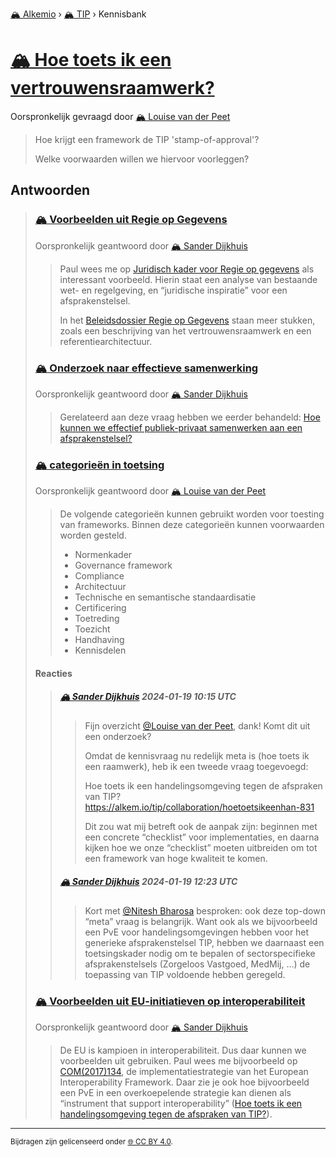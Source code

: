 [🏔️ Alkemio](https://welcome.alkem.io/) › [🏔️ TIP](https://alkem.io/tip/dashboard) › Kennisbank
# [🏔️ Hoe toets ik een vertrouwensraamwerk?](https://alkem.io/tip/collaboration/tiptoetsingskader-3432)
Oorspronkelijk gevraagd door [🏔️ Louise van der Peet](https://alkem.io/user/louise-vanderpeet-3887)
>Hoe krijgt een framework de TIP 'stamp-of-approval'?
>
>Welke voorwaarden willen we hiervoor voorleggen?
## Antwoorden
>### [🏔️ Voorbeelden uit Regie op Gegevens](https://alkem.io/tip/collaboration/tiptoetsingskader-3432/posts/voorbeeldenuitregi-1725)
>Oorspronkelijk geantwoord door [🏔️ Sander Dijkhuis](https://alkem.io/tip/collaboration/tiptoetsingskader-3432/posts/voorbeeldenuitregi-1725)
>>Paul wees me op [Juridisch kader voor Regie op gegevens](https://rog.pleio.nl/files/view/c3d604c2-e461-4836-b7fe-ebe8936fa5ff/1584609034juridisch%20kader%20voor%20regie%20op%20gegevens%20%5Bprdf-3226194%5D.pdf) als interessant voorbeeld. Hierin staat een analyse van bestaande wet- en regelgeving, en “juridische inspiratie” voor een afsprakenstelsel.
>>
>>In het [Beleidsdossier Regie op Gegevens](https://rog.pleio.nl/groups/view/60cfba39-0fb2-4020-a0e1-3ce97a95c8ae/kennisbank-regie-op-gegevens/wiki/view/cf1bbb50-a953-49c0-901f-5f7b3ce82ce8/onderzoeken-en-publicaties) staan meer stukken, zoals een beschrijving van het vertrouwensraamwerk en een referentiearchitectuur.
>### [🏔️ Onderzoek naar effectieve samenwerking](https://alkem.io/tip/collaboration/tiptoetsingskader-3432/posts/onderzoeknaareffec-8525)
>Oorspronkelijk geantwoord door [🏔️ Sander Dijkhuis](https://alkem.io/tip/collaboration/tiptoetsingskader-3432/posts/onderzoeknaareffec-8525)
>>Gerelateerd aan deze vraag hebben we eerder behandeld: [Hoe kunnen we effectief publiek-privaat samenwerken aan een afsprakenstelsel?](https://alkem.io/tip/collaboration/hoekunnenweeffect-1138)
>### [🏔️ categorieën in toetsing ](https://alkem.io/tip/collaboration/tiptoetsingskader-3432/posts/categorieenintoets-6290)
>Oorspronkelijk geantwoord door [🏔️ Louise van der Peet](https://alkem.io/tip/collaboration/tiptoetsingskader-3432/posts/categorieenintoets-6290)
>>De volgende categorieën kunnen gebruikt worden voor toesting van frameworks. Binnen deze categorieën kunnen voorwaarden worden gesteld.
>>
>>*   Normenkader
>>*   Governance framework
>>*   Compliance
>>*   Architectuur
>>*   Technische en semantische standaardisatie
>>*   Certificering
>>*   Toetreding
>>*   Toezicht
>>*   Handhaving
>>*   Kennisdelen
>#### Reacties
>>##### [🏔️ Sander Dijkhuis](https://alkem.io/user/sander-dijkhuis-3912) 2024-01-19 10:15 UTC
>>>Fijn overzicht [@Louise van der Peet](https://alkem.io/user/louise-vanderpeet-3887), dank! Komt dit uit een onderzoek?
>>>
>>>Omdat de kennisvraag nu redelijk meta is (hoe toets ik een raamwerk), heb ik een tweede vraag toegevoegd:
>>>
>>>Hoe toets ik een handelingsomgeving tegen de afspraken van TIP?
>>>https://alkem.io/tip/collaboration/hoetoetsikeenhan-831
>>>
>>>Dit zou wat mij betreft ook de aanpak zijn: beginnen met een concrete “checklist” voor implementaties, en daarna kijken hoe we onze “checklist” moeten uitbreiden om tot een framework van hoge kwaliteit te komen.
>>##### [🏔️ Sander Dijkhuis](https://alkem.io/user/sander-dijkhuis-3912) 2024-01-19 12:23 UTC
>>>Kort met [@Nitesh Bharosa](https://alkem.io/user/nitesh-bharosa-5829) besproken: ook deze top-down “meta” vraag is belangrijk. Want ook als we bijvoorbeeld een PvE voor handelingsomgevingen hebben voor het generieke afsprakenstelsel TIP, hebben we daarnaast een toetsingskader nodig om te bepalen of sectorspecifieke afsprakenstelsels (Zorgeloos Vastgoed, MedMij, …) de toepassing van TIP voldoende hebben geregeld.
>### [🏔️ Voorbeelden uit EU-initiatieven op interoperabiliteit](https://alkem.io/tip/collaboration/tiptoetsingskader-3432/posts/voorbeeldenuiteu-i-7828)
>Oorspronkelijk geantwoord door [🏔️ Sander Dijkhuis](https://alkem.io/tip/collaboration/tiptoetsingskader-3432/posts/voorbeeldenuiteu-i-7828)
>>De EU is kampioen in interoperabiliteit. Dus daar kunnen we voorbeelden uit gebruiken. Paul wees me bijvoorbeeld op [COM(2017)134](https://eur-lex.europa.eu/legal-content/EN/TXT/?uri=COM%3A2017%3A134%3AFIN), de implementatiestrategie van het European Interoperability Framework. Daar zie je ook hoe bijvoorbeeld een PvE in een overkoepelende strategie kan dienen als “instrument that support interoperability” ([Hoe toets ik een handelingsomgeving tegen de afspraken van TIP?](https://alkem.io/tip/collaboration/hoetoetsikeenhan-831)).
* * *
<small>Bijdragen zijn gelicenseerd onder [🌐 CC BY 4.0](https://creativecommons.org/licenses/by/4.0/deed.nl).</small>
